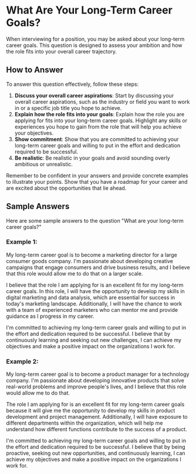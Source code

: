 What Are Your Long-Term Career Goals?
==========================================================

When interviewing for a position, you may be asked about your long-term career goals. This question is designed to assess your ambition and how the role fits into your overall career trajectory.

How to Answer
-------------

To answer this question effectively, follow these steps:

1. **Discuss your overall career aspirations**: Start by discussing your overall career aspirations, such as the industry or field you want to work in or a specific job title you hope to achieve.
2. **Explain how the role fits into your goals**: Explain how the role you are applying for fits into your long-term career goals. Highlight any skills or experiences you hope to gain from the role that will help you achieve your objectives.
3. **Show commitment**: Show that you are committed to achieving your long-term career goals and willing to put in the effort and dedication required to be successful.
4. **Be realistic**: Be realistic in your goals and avoid sounding overly ambitious or unrealistic.

Remember to be confident in your answers and provide concrete examples to illustrate your points. Show that you have a roadmap for your career and are excited about the opportunities that lie ahead.

Sample Answers
--------------

Here are some sample answers to the question "What are your long-term career goals?"

### Example 1:

My long-term career goal is to become a marketing director for a large consumer goods company. I'm passionate about developing creative campaigns that engage consumers and drive business results, and I believe that this role would allow me to do that on a larger scale.

I believe that the role I am applying for is an excellent fit for my long-term career goals. In this role, I will have the opportunity to develop my skills in digital marketing and data analysis, which are essential for success in today's marketing landscape. Additionally, I will have the chance to work with a team of experienced marketers who can mentor me and provide guidance as I progress in my career.

I'm committed to achieving my long-term career goals and willing to put in the effort and dedication required to be successful. I believe that by continuously learning and seeking out new challenges, I can achieve my objectives and make a positive impact on the organizations I work for.

### Example 2:

My long-term career goal is to become a product manager for a technology company. I'm passionate about developing innovative products that solve real-world problems and improve people's lives, and I believe that this role would allow me to do that.

The role I am applying for is an excellent fit for my long-term career goals because it will give me the opportunity to develop my skills in product development and project management. Additionally, I will have exposure to different departments within the organization, which will help me understand how different functions contribute to the success of a product.

I'm committed to achieving my long-term career goals and willing to put in the effort and dedication required to be successful. I believe that by being proactive, seeking out new opportunities, and continuously learning, I can achieve my objectives and make a positive impact on the organizations I work for.
